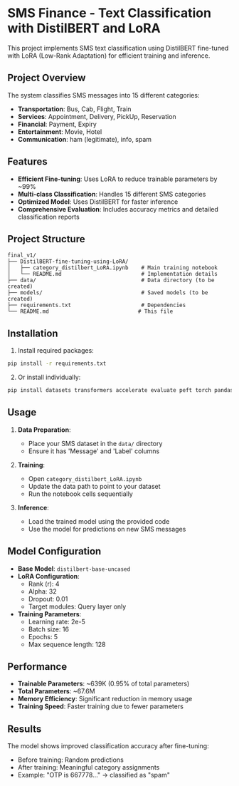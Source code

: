 # SMS Finance - Text Classification with DistilBERT and LoRA

This project implements SMS text classification using DistilBERT fine-tuned with LoRA (Low-Rank Adaptation) for efficient training and inference.

## Project Overview

The system classifies SMS messages into 15 different categories:
- **Transportation**: Bus, Cab, Flight, Train
- **Services**: Appointment, Delivery, PickUp, Reservation
- **Financial**: Payment, Expiry
- **Entertainment**: Movie, Hotel
- **Communication**: ham (legitimate), info, spam

## Features

- **Efficient Fine-tuning**: Uses LoRA to reduce trainable parameters by ~99%
- **Multi-class Classification**: Handles 15 different SMS categories
- **Optimized Model**: Uses DistilBERT for faster inference
- **Comprehensive Evaluation**: Includes accuracy metrics and detailed classification reports

## Project Structure

```
final_v1/
├── DistilBERT-fine-tuning-using-LoRA/
│   ├── category_distilbert_LoRA.ipynb    # Main training notebook
│   └── README.md                         # Implementation details
├── data/                                 # Data directory (to be created)
├── models/                               # Saved models (to be created)
├── requirements.txt                      # Dependencies
└── README.md                            # This file
```

## Installation

1. Install required packages:
```bash
pip install -r requirements.txt
```

2. Or install individually:
```bash
pip install datasets transformers accelerate evaluate peft torch pandas scikit-learn
```

## Usage

1. **Data Preparation**: 
   - Place your SMS dataset in the `data/` directory
   - Ensure it has 'Message' and 'Label' columns

2. **Training**:
   - Open `category_distilbert_LoRA.ipynb`
   - Update the data path to point to your dataset
   - Run the notebook cells sequentially

3. **Inference**:
   - Load the trained model using the provided code
   - Use the model for predictions on new SMS messages

## Model Configuration

- **Base Model**: `distilbert-base-uncased`
- **LoRA Configuration**:
  - Rank (r): 4
  - Alpha: 32
  - Dropout: 0.01
  - Target modules: Query layer only
- **Training Parameters**:
  - Learning rate: 2e-5
  - Batch size: 16
  - Epochs: 5
  - Max sequence length: 128

## Performance

- **Trainable Parameters**: ~639K (0.95% of total parameters)
- **Total Parameters**: ~67.6M
- **Memory Efficiency**: Significant reduction in memory usage
- **Training Speed**: Faster training due to fewer parameters

## Results

The model shows improved classification accuracy after fine-tuning:
- Before training: Random predictions
- After training: Meaningful category assignments
- Example: "OTP is 667778..." → classified as "spam"